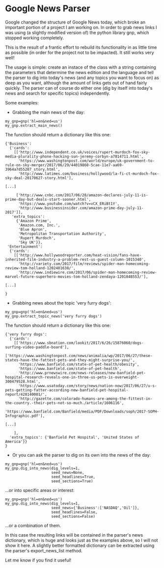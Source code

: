 # Google News Parser

Google changed the structure of Google News today, which broke an important portion of a project I am working on. In order to grab news links I was using (a slightly modified version of) the python library gnp, which stopped working completely.

This is the result of a frantic effort to rebuild its functionality in as little time as possible (in order for the project not to be impacted). It still works very well!

The usage is simple: create an instace of the class with a string containing the parameters that determine the news edition and the language and tell the parser to dig into today's news (and any topics you want to focus on) as deep as you want, although the amount of links gets out of hand fairly quickly. The parser can of course do either one (dig by itself into today's news and search for specific topics) independently.

Some examples:

- Grabbing the main news of the day:
```
my_gnp=gnp('hl=en&ned=us')
my_gnp.extract_main_news()
```
The function should return a dictionary like this one:
```
{'Business':
  {'cards':
    [['http://www.independent.co.uk/voices/rupert-murdoch-fox-sky-media-plurality-phone-hacking-sun-jeremy-corbyn-a7814711.html',
      'https://www.washingtonpost.com/world/europe/uk-government-to-rule-on-sky-merger/2017/06/29/44019860-5cae-11e7-aa69-3964a7d55207_story.html',
      'http://www.latimes.com/business/hollywood/la-fi-ct-murdoch-fox-sky-deal-20170627-story.html'],

[...]

     ['http://www.cnbc.com/2017/06/28/amazon-declares-july-11-is-prime-day-but-deals-start-sooner.html',
      'https://www.youtube.com/watch?v=vCX_ERiBt1Y',
      'http://www.businessinsider.com/amazon-prime-day-july-11-2017']],
   'extra_topics':
     {'Amazon Prime',
      'Amazon.com, Inc.',
      'Blue Apron',
      'Metropolitan Transportation Authority',
      'Rupert Murdoch',
      'Sky UK'}},
 'Entertainment':
  {'cards':
    [['http://www.hollywoodreporter.com/heat-vision/fans-have-inherited-film-industry-a-problem-rest-us-guest-column-1015340',
      'http://variety.com/2017/film/reviews/spider-man-homecoming-review-tom-holland-1202481638/',
      'http://www.indiewire.com/2017/06/spider-man-homecoming-review-marvel-future-superhero-movies-tom-holland-zendaya-1201848553/'],

[...]

}
```

- Grabbing news about the topic 'very furry dogs':
```
my_gnp=gnp('hl=en&ned=us')
my_gnp.extract_topic_news('very furry dogs')
```
The function should return a dictionary like this one:
```
{'very furry dogs':
  {'cards':
    [['https://www.sbnation.com/lookit/2017/6/26/15876060/dogs-surfing-video-paddle-board'],
     ['https://www.washingtonpost.com/news/animalia/wp/2017/06/27/these-states-have-the-fattest-pets-and-they-might-surprise-you/',
      'https://www.banfield.com/state-of-pet-health/obesity',
      'https://www.banfield.com/state-of-pet-health',
      'http://www.prnewswire.com/news-releases/new-banfield-pet-hospital-research-reveals-one-in-three-us-pets-is-overweight-300479528.html',
      'https://www.usatoday.com/story/news/nation-now/2017/06/27/u-s-pets-getting-fatter-according-new-banfield-pet-hospital-report/428140001/',
      'http://gazette.com/colorado-humans-are-among-the-fittest-in-the-country.-their-pets-not-so-much./article/1606116',
      'https://www.banfield.com/Banfield/media/PDF/Downloads/soph/2017-SOPH-Infographic.pdf'],

[...]

    ],
  'extra_topics': {'Banfield Pet Hospital', 'United States of America'}}
}
```

- Or you can ask the parser to dig on its own into the news of the day:
```
my_gnp=gnp('hl=en&ned=us')
my_gnp.dig_into_news(dig_levels=1,
                     seed_news=None,
                     seed_headlines=True,
                     seed_sections=True)
```
...or into specific areas or interest:
```
my_gnp=gnp('hl=en&ned=us')
my_gnp.dig_into_news(dig_levels=1,
                     seed_news={'Business':['NASDAQ','Oil']},
                     seed_headlines=False,
                     seed_sections=False)
```
...or a combination of them.

In this case the resulting links will be contained in the parser's news dictionary, which is huge and looks just as the examples above, so I will not show it here. A slightly better formatted dictionary can be extracted using the parser's export_news_list method.

Let me know if you find it useful!
